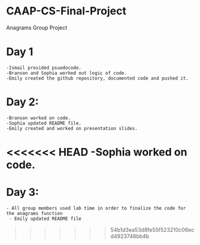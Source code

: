 # CAAP-CS-Final-Project
Anagrams Group Project

# Day 1 
    -Ismail provided psuedocode.
    -Branson and Sophia worked out logic of code.
    -Emily created the github repository, documented code and pushed it.
# Day 2:
    -Branson worked on code.
    -Sophia updated README file.
    -Emily created and worked on presentation slides.
<<<<<<< HEAD
    -Sophia worked on code.
=======
# Day 3:
    - All group members used lab time in order to finalize the code for the anagrams function 
     - Emily updated README file
    
>>>>>>> 54b1d3ea53d8fe55f523210c06ecd4923748bb4b
